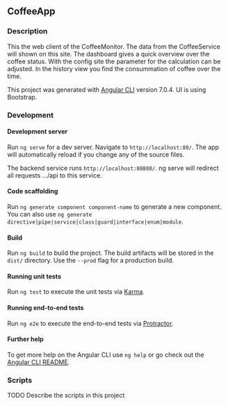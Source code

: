 ## CoffeeApp

### Description

This the web client of the CoffeeMonitor. The data from the CoffeeService will shown on this site.
The dashboard gives a quick overview over the coffee status. With the config site the parameter for 
the calculation can be adjusted. In the history view you find the consummation of coffee over the time.   

This project was generated with [Angular CLI](https://github.com/angular/angular-cli) version 7.0.4.
UI is using Bootstrap.

### Development

#### Development server

Run `ng serve` for a dev server. Navigate to `http://localhost:80/`. The app will automatically reload 
if you change any of the source files.

The backend service runs `http://localhost:80808/`. ng serve will redirect all requests .../api to this
service.

#### Code scaffolding

Run `ng generate component component-name` to generate a new component. You can also use
`ng generate directive|pipe|service|class|guard|interface|enum|module`.

#### Build

Run `ng build` to build the project. The build artifacts will be stored in the `dist/` directory. 
Use the `--prod` flag for a production build.

#### Running unit tests

Run `ng test` to execute the unit tests via [Karma](https://karma-runner.github.io).

#### Running end-to-end tests

Run `ng e2e` to execute the end-to-end tests via [Protractor](http://www.protractortest.org/).

#### Further help

To get more help on the Angular CLI use `ng help` or go check out the 
[Angular CLI README](https://github.com/angular/angular-cli/blob/master/README.md).

### Scripts

TODO Describe the scripts in this project
